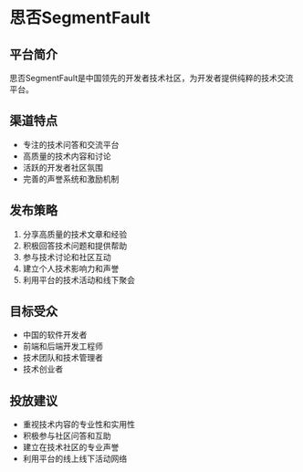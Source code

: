 # 思否SegmentFault

## 平台简介
思否SegmentFault是中国领先的开发者技术社区，为开发者提供纯粹的技术交流平台。

## 渠道特点
- 专注的技术问答和交流平台
- 高质量的技术内容和讨论
- 活跃的开发者社区氛围
- 完善的声誉系统和激励机制

## 发布策略
1. 分享高质量的技术文章和经验
2. 积极回答技术问题和提供帮助
3. 参与技术讨论和社区互动
4. 建立个人技术影响力和声誉
5. 利用平台的技术活动和线下聚会

## 目标受众
- 中国的软件开发者
- 前端和后端开发工程师
- 技术团队和技术管理者
- 技术创业者

## 投放建议
- 重视技术内容的专业性和实用性
- 积极参与社区问答和互助
- 建立在技术社区的专业声誉
- 利用平台的线上线下活动网络